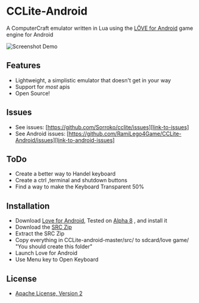 CCLite-Android
==============

A ComputerCraft emulator written in Lua using the [LÖVE for Android][link-to-android-love] game engine for Android

![Screenshot Demo][image-screenshot-1]

Features
--------
- Lightweight, a simplistic emulator that doesn't get in your way
- Support for _most_ apis
- Open Source!

Issues
------
- See issues: [https://github.com/Sorroko/cclite/issues][link-to-issues]
- See Android issues: [https://github.com/RamiLego4Game/CCLite-Android/issues][link-to-android-issues]

ToDo
----
- Create a better way to Handel keyboard
- Create a ctrl ,terminal and shutdown buttons
- Find a way to make the Keyboard Transparent 50%

Installation
------------
- Download [Love for Android][link-to-android-love], Tested on [Alpha 8][link-to-android-love-download] , and install it
- Download the [SRC Zip][link-to-src]
- Extract the SRC Zip
- Copy everything in CCLite-android-master/src/ to sdcard/love game/ "You should create this folder"
- Launch Love for Android
- Use Menu key to Open Keyboard

License
-------
- [Apache License, Version 2][apache-license]


[image-screenshot-1]:https://dl.dropboxusercontent.com/u/53730212/cclove_demo.png
[link-to-src]:https://codeload.github.com/RamiLego4Game/CCLite-Android/zip/master
[link-to-love]:http://love2d.org/
[link-to-android-love]:https://bitbucket.org/MartinFelis/love-android-sdl2/downloads
[link-to-android-love-download]:https://bitbucket.org/MartinFelis/love-android-sdl2/downloads/love_android_sdl2_alpha8.apk
[link-to-issues]:https://github.com/Sorroko/cclite/issues
[link-to-android-issues]:https://github.com/RamiLego4Game/CCLite-Android/issues
[apache-license]:http://www.apache.org/licenses/LICENSE-2.0.html
